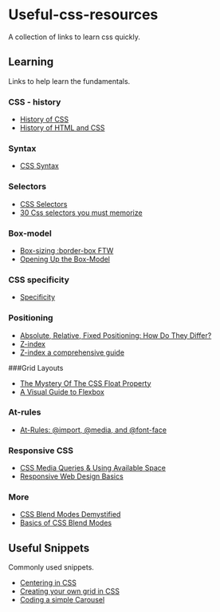 # Useful-css-resources
A collection of links to learn css quickly.

## Learning 

Links to help learn the fundamentals.
### CSS - history
 - [History of CSS](http://www.css-class.com/a-brief-history-of-css/)
 - [History of HTML and CSS](http://amyhissom.com/HTML5-CSS3/history.html)

### Syntax 
 - [CSS Syntax](https://developer.mozilla.org/en-US/docs/Web/CSS/Syntax)

### Selectors
 - [CSS Selectors](https://developer.mozilla.org/en/docs/Web/Guide/CSS/Getting_started/Selectors)
 - [30 Css selectors you must memorize](https://code.tutsplus.com/tutorials/the-30-css-selectors-you-must-memorize--net-16048)

### Box-model
 - [Box-sizing :border-box FTW](https://www.paulirish.com/2012/box-sizing-border-box-ftw/)
 - [Opening Up the Box-Model](http://learn.shayhowe.com/html-css/opening-the-box-model/)

### CSS specificity 
 - [Specificity](https://developer.mozilla.org/en/docs/Web/CSS/Specificity)

### Positioning
 - [Absolute, Relative, Fixed Positioning: How Do They Differ?](https://css-tricks.com/absolute-relative-fixed-positioining-how-do-they-differ/)
 - [Z-index](https://css-tricks.com/almanac/properties/z/z-index/)
 - [Z-index a comprehensive guide](https://www.smashingmagazine.com/2009/09/the-z-index-css-property-a-comprehensive-look/)

###Grid Layouts
 - [The Mystery Of The CSS Float Property](https://www.smashingmagazine.com/2009/10/the-mystery-of-css-float-property)
 - [A Visual Guide to Flexbox](https://scotch.io/tutorials/a-visual-guide-to-css3-flexbox-properties)
 

### At-rules
 - [At-Rules: @import, @media, and @font-face](http://www.htmldog.com/guides/css/advanced/atrules/)

### Responsive CSS
 - [CSS Media Queries & Using Available Space](https://css-tricks.com/css-media-queries/)
 - [Responsive Web Design Basics](https://developers.google.com/web/fundamentals/design-and-ui/responsive/)
 
### More
 - [CSS Blend Modes Demystified](http://alistapart.com/article/blending-modes-demystified)
 - [Basics of CSS Blend Modes](https://css-tricks.com/basics-css-blend-modes/)

## Useful Snippets
Commonly used snippets.

- [Centering in CSS](https://css-tricks.com/centering-css-complete-guide/)
- [Creating your own grid in CSS](http://j4n.co/blog/Creating-your-own-css-grid-system)
- [Coding a simple Carousel](https://www.christianheilmann.com/2015/04/08/keeping-it-simple-coding-a-carousel/)

